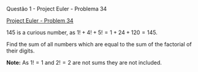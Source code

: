 Questão 1 - Project Euler - Problema 34 

  [Project Euler - Problem 34](https://projecteuler.net/problem=34)
  
  $145$ is a curious number, as $1! + 4! + 5! = 1 + 24 + 120 = 145$. 
  
  Find the sum of all numbers which are equal to the sum of the factorial of their digits.  
  
  **Note:** As $1! = 1$ and $2! = 2$ are not sums they are not included.
